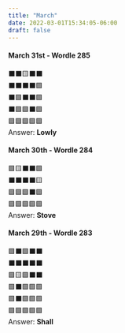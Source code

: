 ```yaml
---
title: "March"
date: 2022-03-01T15:34:05-06:00
draft: false
---
```


#### March 31st - Wordle 285

⬛⬛🟨⬛⬛ \
⬛⬛⬛⬛🟩 \
⬛🟩⬛⬛🟩 \
⬛🟩🟩⬛🟩 \
🟩🟩🟩🟩🟩 \
Answer: **Lowly**

#### March 30th - Wordle 284

🟩🟨⬛⬛🟩 \
⬛⬛⬛⬛🟨 \
🟩🟩🟩⬛🟩 \
🟩🟩🟩🟩🟩 \
Answer: **Stove**

#### March 29th - Wordle 283

🟩⬛🟩⬛⬛ \
⬛⬛⬛⬛⬛ \
🟩🟨🟩⬛⬛ \
🟩⬛🟩🟩🟩 \
🟩⬛🟩🟩🟩 \
🟩🟩🟩🟩🟩 \
Answer: **Shall**
